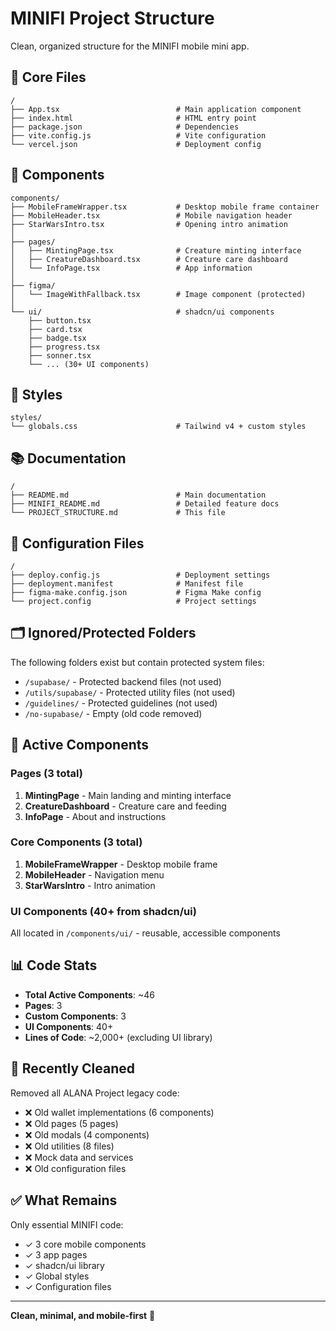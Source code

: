 # MINIFI Project Structure

Clean, organized structure for the MINIFI mobile mini app.

## 📁 Core Files

```
/
├── App.tsx                          # Main application component
├── index.html                       # HTML entry point
├── package.json                     # Dependencies
├── vite.config.js                   # Vite configuration
└── vercel.json                      # Deployment config
```

## 📱 Components

```
components/
├── MobileFrameWrapper.tsx           # Desktop mobile frame container
├── MobileHeader.tsx                 # Mobile navigation header
├── StarWarsIntro.tsx                # Opening intro animation
│
├── pages/
│   ├── MintingPage.tsx              # Creature minting interface
│   ├── CreatureDashboard.tsx        # Creature care dashboard
│   └── InfoPage.tsx                 # App information
│
├── figma/
│   └── ImageWithFallback.tsx        # Image component (protected)
│
└── ui/                              # shadcn/ui components
    ├── button.tsx
    ├── card.tsx
    ├── badge.tsx
    ├── progress.tsx
    ├── sonner.tsx
    └── ... (30+ UI components)
```

## 🎨 Styles

```
styles/
└── globals.css                      # Tailwind v4 + custom styles
```

## 📚 Documentation

```
/
├── README.md                        # Main documentation
├── MINIFI_README.md                 # Detailed feature docs
└── PROJECT_STRUCTURE.md             # This file
```

## 🔧 Configuration Files

```
/
├── deploy.config.js                 # Deployment settings
├── deployment.manifest              # Manifest file
├── figma-make.config.json           # Figma Make config
└── project.config                   # Project settings
```

## 🗂️ Ignored/Protected Folders

The following folders exist but contain protected system files:
- `/supabase/` - Protected backend files (not used)
- `/utils/supabase/` - Protected utility files (not used)
- `/guidelines/` - Protected guidelines (not used)
- `/no-supabase/` - Empty (old code removed)

## 🎯 Active Components

### Pages (3 total)
1. **MintingPage** - Main landing and minting interface
2. **CreatureDashboard** - Creature care and feeding
3. **InfoPage** - About and instructions

### Core Components (3 total)
1. **MobileFrameWrapper** - Desktop mobile frame
2. **MobileHeader** - Navigation menu
3. **StarWarsIntro** - Intro animation

### UI Components (40+ from shadcn/ui)
All located in `/components/ui/` - reusable, accessible components

## 📊 Code Stats

- **Total Active Components**: ~46
- **Pages**: 3
- **Custom Components**: 3
- **UI Components**: 40+
- **Lines of Code**: ~2,000+ (excluding UI library)

## 🧹 Recently Cleaned

Removed all ALANA Project legacy code:
- ❌ Old wallet implementations (6 components)
- ❌ Old pages (5 pages)
- ❌ Old modals (4 components)
- ❌ Old utilities (8 files)
- ❌ Mock data and services
- ❌ Old configuration files

## ✅ What Remains

Only essential MINIFI code:
- ✓ 3 core mobile components
- ✓ 3 app pages
- ✓ shadcn/ui library
- ✓ Global styles
- ✓ Configuration files

---

**Clean, minimal, and mobile-first** 🚀
